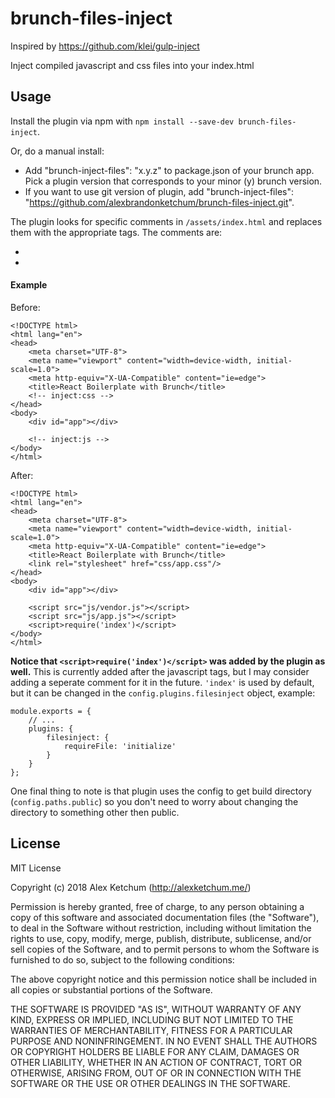 # brunch-files-inject

Inspired by https://github.com/klei/gulp-inject

Inject compiled javascript and css files into your index.html

## Usage
Install the plugin via npm with `npm install --save-dev brunch-files-inject`.

Or, do a manual install:
- Add "brunch-inject-files": "x.y.z" to package.json of your brunch app. Pick a plugin version that corresponds to your minor (y) brunch version.
- If you want to use git version of plugin, add "brunch-inject-files": "https://github.com/alexbrandonketchum/brunch-files-inject.git".

The plugin looks for specific comments in `/assets/index.html` and replaces them with the appropriate tags. The comments are:
- <!-- inject:css -->
- <!-- inject:js -->

#### Example
Before:
```
<!DOCTYPE html>
<html lang="en">
<head>
    <meta charset="UTF-8">
    <meta name="viewport" content="width=device-width, initial-scale=1.0">
    <meta http-equiv="X-UA-Compatible" content="ie=edge">
    <title>React Boilerplate with Brunch</title>
    <!-- inject:css -->
</head>
<body>
    <div id="app"></div>
    
    <!-- inject:js -->
</body>
</html>
```
After:
```
<!DOCTYPE html>
<html lang="en">
<head>
    <meta charset="UTF-8">
    <meta name="viewport" content="width=device-width, initial-scale=1.0">
    <meta http-equiv="X-UA-Compatible" content="ie=edge">
    <title>React Boilerplate with Brunch</title>
    <link rel="stylesheet" href="css/app.css"/>
</head>
<body>
    <div id="app"></div>
    
    <script src="js/vendor.js"></script>
	<script src="js/app.js"></script>
	<script>require('index')</script>
</body>
</html>
```

**Notice that `<script>require('index')</script>` was added by the plugin as well.**
This is currently added after the javascript tags, but I may consider adding a seperate comment for it in the future. `'index'` is used by default, but it can be changed in the `config.plugins.filesinject` object, example:
```
module.exports = {
    // ...
    plugins: {
        filesinject: {
            requireFile: 'initialize'
        }
    }
};
```

One final thing to note is that plugin uses the config to get build directory (`config.paths.public`) so you don't need to worry about changing the directory to something other then public.

## License

MIT License

Copyright (c) 2018 Alex Ketchum (http://alexketchum.me/)

Permission is hereby granted, free of charge, to any person obtaining a copy
of this software and associated documentation files (the "Software"), to deal
in the Software without restriction, including without limitation the rights
to use, copy, modify, merge, publish, distribute, sublicense, and/or sell
copies of the Software, and to permit persons to whom the Software is
furnished to do so, subject to the following conditions:

The above copyright notice and this permission notice shall be included in all
copies or substantial portions of the Software.

THE SOFTWARE IS PROVIDED "AS IS", WITHOUT WARRANTY OF ANY KIND, EXPRESS OR
IMPLIED, INCLUDING BUT NOT LIMITED TO THE WARRANTIES OF MERCHANTABILITY,
FITNESS FOR A PARTICULAR PURPOSE AND NONINFRINGEMENT. IN NO EVENT SHALL THE
AUTHORS OR COPYRIGHT HOLDERS BE LIABLE FOR ANY CLAIM, DAMAGES OR OTHER
LIABILITY, WHETHER IN AN ACTION OF CONTRACT, TORT OR OTHERWISE, ARISING FROM,
OUT OF OR IN CONNECTION WITH THE SOFTWARE OR THE USE OR OTHER DEALINGS IN THE
SOFTWARE.